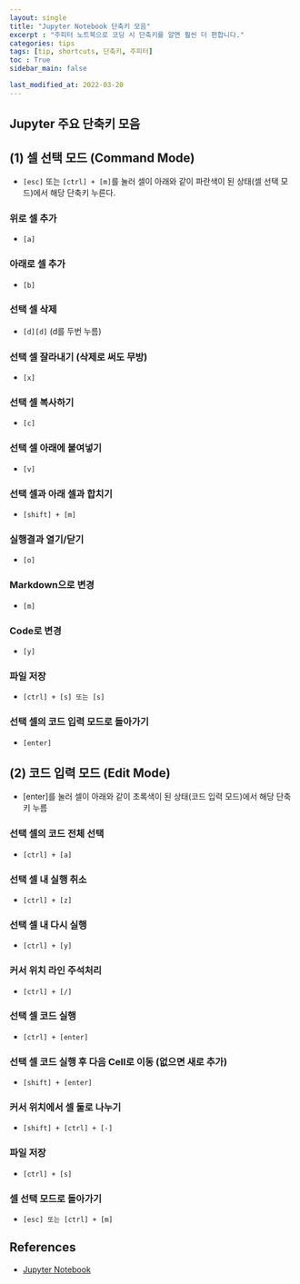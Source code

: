 ```yaml
---
layout: single
title: "Jupyter Notebook 단축키 모음"
excerpt : "주피터 노트북으로 코딩 시 단축키를 알면 훨씬 더 편합니다."
categories: tips
tags: [tip, shortcuts, 단축키, 주피터]
toc : True
sidebar_main: false

last_modified_at: 2022-03-20
---
```


## Jupyter 주요 단축키 모음

## (1) 셀 선택 모드 (Command Mode)

- `[esc]` 또는 `[ctrl] + [m]`를 눌러 셀이 아래와 같이 파란색이 된 상태(셀 선택 모드)에서 해당 단축키 누른다.

### 위로 셀 추가

- `[a]`

### 아래로 셀 추가

- `[b]`

### 선택 셀 삭제

- `[d][d]` (d를 두번 누름)

### 선택 셀 잘라내기 (삭제로 써도 무방)

- `[x]`

### 선택 셀 복사하기 

- `[c]` 

### 선택 셀 아래에 붙여넣기

- `[v]`

### 선택 셀과 아래 셀과 합치기

- `[shift] + [m]`

### 실행결과 열기/닫기

- `[o]`

### Markdown으로 변경

- `[m]`

### Code로 변경

- `[y]`

### 파일 저장

- `[ctrl] + [s] 또는 [s]`



### 선택 셀의 코드 입력 모드로 돌아가기

- `[enter]`


## (2) 코드 입력 모드 (Edit Mode)

- [enter]를 눌러 셀이 아래와 같이 초록색이 된 상태(코드 입력 모드)에서 해당 단축키 누름


### 선택 셀의 코드 전체 선택

- `[ctrl] + [a]`

### 선택 셀 내 실행 취소

- `[ctrl] + [z]`

### 선택 셀 내 다시 실행

- `[ctrl] + [y]`

### 커서 위치 라인 주석처리

- `[ctrl] + [/]`

### 선택 셀 코드 실행

- `[ctrl] + [enter]`

### 선택 셀 코드 실행 후 다음 Cell로 이동 (없으면 새로 추가)

- `[shift] + [enter]`

### 커서 위치에서 셀 둘로 나누기

- `[shift] + [ctrl] + [-]`

### 파일 저장

- `[ctrl] + [s]`

### 셀 선택 모드로 돌아가기

- `[esc] 또는 [ctrl] + [m]`


## References

- [Jupyter Notebook](https://jupyter-notebook.readthedocs.io/en/stable/)